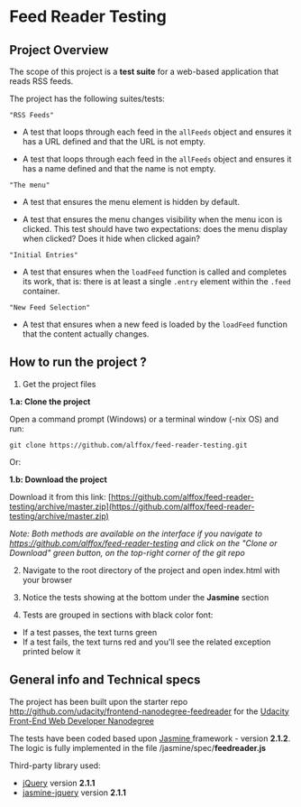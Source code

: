 # Feed Reader Testing

## Project Overview

The scope of this project is a **test suite** for a web-based application that reads RSS feeds.

The project has the following suites/tests:

`"RSS Feeds"`

 - A test that loops through each feed in the `allFeeds` object and ensures it has a URL defined and that the URL is not empty.
   
 - A test that loops through each feed in the `allFeeds` object and ensures it    has a name defined and that the name is not empty.

 `"The menu"`

 - A test that ensures the menu element is hidden by default.

 - A test that ensures the menu changes visibility when the menu icon is clicked. This test should have two expectations: does the menu display when clicked? Does it hide when clicked again?

`"Initial Entries"`

 - A test that ensures when the `loadFeed` function is called and completes its work, that is: there is at least a single `.entry` element within the `.feed` container.

`"New Feed Selection"`

 - A test that ensures when a new feed is loaded by the `loadFeed` function that the content actually changes.

## How to run the project ?

1) Get the project files

**1.a: Clone the project**

Open a command prompt (Windows) or a terminal window (-nix OS) and run:

    git clone https://github.com/alffox/feed-reader-testing.git

Or: 

**1.b: Download the project**

Download it from this link: [https://github.com/alffox/feed-reader-testing/archive/master.zip](https://github.com/alffox/feed-reader-testing/archive/master.zip)

*Note: Both methods are available on the interface if you navigate to https://github.com/alffox/feed-reader-testing and click on the "Clone or Download" green button, on the top-right corner of the git repo*

2) Navigate to the root directory of the project and open index.html with your browser

3) Notice the tests showing at the bottom under the **Jasmine** section

4) Tests are grouped in sections with black color font:

 - If a test passes, the text turns green
 - If a test fails, the text turns red and you'll see the related exception printed below it

## General info and Technical specs

The project has been built upon the starter repo http://github.com/udacity/frontend-nanodegree-feedreader for the [Udacity Front-End Web Developer Nanodegree](https://eu.udacity.com/course/front-end-web-developer-nanodegree--nd001)

The tests have been coded based upon [Jasmine ](https://jasmine.github.io/) framework - version **2.1.2**. The logic is fully implemented in the file /jasmine/spec/**feedreader.js**

Third-party library used:

 - [jQuery](https://jquery.com/) version **2.1.1**
 - [jasmine-jquery](https://github.com/velesin/jasmine-jquery) version **2.1.1**
